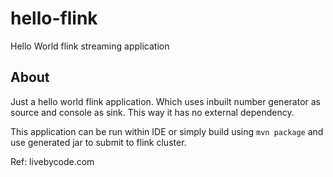 # hello-flink
Hello World flink streaming application

## About
Just a hello world flink application. Which uses inbuilt number generator as source and console as sink. This way it has no external dependency.

This application can be run within IDE  or simply build using `mvn package` and use generated jar to submit to flink cluster.

Ref: livebycode.com


